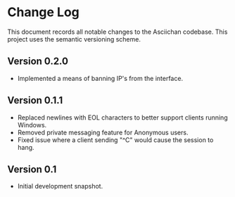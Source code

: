 Change Log
==========
This document records all notable changes to the Asciichan codebase.
This project uses the semantic versioning scheme.


**Version 0.2.0**
-----------------
* Implemented a means of banning IP's from the interface.


**Version 0.1.1**
---------------
* Replaced newlines with EOL characters to better support clients running Windows.
* Removed private messaging feature for Anonymous users.
* Fixed issue where a client sending "^C" would cause the session to hang.


**Version 0.1**
---------------
* Initial development snapshot.
